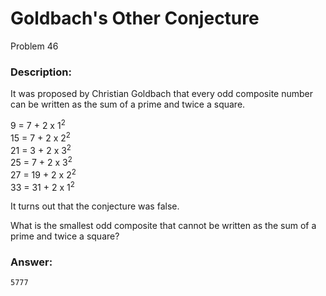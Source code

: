 # Goldbach's Other Conjecture
Problem 46
### Description:
It was proposed by Christian Goldbach that every odd composite number can be written as the sum of a prime and twice a square.

9 = 7 + 2 x 1<sup>2</sup>  
15 = 7 + 2 x 2<sup>2</sup>  
21 = 3 + 2 x 3<sup>2</sup>  
25 = 7 + 2 x 3<sup>2</sup>  
27 = 19 + 2 x 2<sup>2</sup>  
33 = 31 + 2 x 1<sup>2</sup>  

It turns out that the conjecture was false.

What is the smallest odd composite that cannot be written as the sum of a prime and twice a square?

### Answer:
```
5777
```